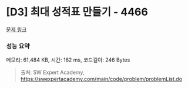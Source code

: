 # [D3] 최대 성적표 만들기 - 4466 

[문제 링크](https://swexpertacademy.com/main/code/problem/problemDetail.do?contestProbId=AWOUfCJ6qVMDFAWg) 

### 성능 요약

메모리: 61,484 KB, 시간: 162 ms, 코드길이: 246 Bytes



> 출처: SW Expert Academy, https://swexpertacademy.com/main/code/problem/problemList.do